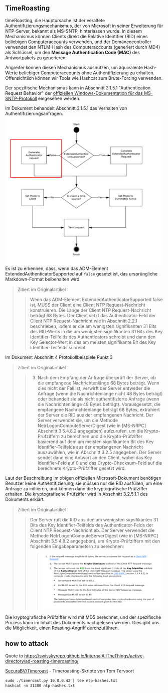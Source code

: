 ## TimeRoasting

timeRoasting, die Hauptursache ist der veraltete Authentifizierungsmechanismus, der von Microsoft in seiner Erweiterung für NTP-Server, bekannt als MS-SNTP, hinterlassen wurde. In diesem Mechanismus können Clients direkt die Relative Identifier (RID) eines beliebigen Computeraccounts verwenden, und der Domänencontroller verwendet den NTLM-Hash des Computeraccounts (generiert durch MD4) als Schlüssel, um den **Message Authentication Code (MAC)** des Antwortpakets zu generieren.

Angreifer können diesen Mechanismus ausnutzen, um äquivalente Hash-Werte beliebiger Computeraccounts ohne Authentifizierung zu erhalten. Offensichtlich können wir Tools wie Hashcat zum Brute-Forcing verwenden.

Der spezifische Mechanismus kann in Abschnitt 3.1.5.1 "Authentication Request Behavior" der [offiziellen Windows-Dokumentation für das MS-SNTP-Protokoll](https://winprotocoldoc.z19.web.core.windows.net/MS-SNTP/%5bMS-SNTP%5d.pdf) eingesehen werden.

Im Dokument behandelt Abschnitt 3.1.5.1 das Verhalten von Authentifizierungsanfragen.
![](../../images/Pasted%20image%2020250709114508.png)
Es ist zu erkennen, dass, wenn das ADM-Element ExtendedAuthenticatorSupported auf `false` gesetzt ist, das ursprüngliche Markdown-Format beibehalten wird.

> Zitiert im Originalartikel：
>> Wenn das ADM-Element ExtendedAuthenticatorSupported false ist, MUSS der Client eine Client NTP Request-Nachricht konstruieren. Die Länge der Client NTP Request-Nachricht beträgt 68 Bytes. Der Client setzt das Authenticator-Feld der Client NTP Request-Nachricht wie in Abschnitt 2.2.1 beschrieben, indem er die am wenigsten signifikanten 31 Bits des RID-Werts in die am wenigsten signifikanten 31 Bits des Key Identifier-Teilfelds des Authenticators schreibt und dann den Key Selector-Wert in das am meisten signifikante Bit des Key Identifier-Teilfelds schreibt.

Im Dokument Abschnitt 4 Protokollbeispiele Punkt 3

> Zitiert im Originalartikel：
>> 3. Nach dem Empfang der Anfrage überprüft der Server, ob die empfangene Nachrichtenlänge 68 Bytes beträgt. Wenn dies nicht der Fall ist, verwirft der Server entweder die Anfrage (wenn die Nachrichtenlänge nicht 48 Bytes beträgt) oder behandelt sie als nicht authentifizierte Anfrage (wenn die Nachrichtenlänge 48 Bytes beträgt). Vorausgesetzt, die empfangene Nachrichtenlänge beträgt 68 Bytes, extrahiert der Server die RID aus der empfangenen Nachricht. Der Server verwendet sie, um die Methode NetrLogonComputeServerDigest (wie in [MS-NRPC] Abschnitt 3.5.4.8.2 angegeben) aufzurufen, um die Krypto-Prüfziffern zu berechnen und die Krypto-Prüfziffer basierend auf dem am meisten signifikanten Bit des Key Identifier-Teilfelds aus der empfangenen Nachricht auszuwählen, wie in Abschnitt 3.2.5 angegeben. Der Server sendet dann eine Antwort an den Client, wobei das Key Identifier-Feld auf 0 und das Crypto-Checksum-Feld auf die berechnete Krypto-Prüfziffer gesetzt wird.

Laut der Beschreibung im obigen offiziellen Microsoft-Dokument benötigen Benutzer keine Authentifizierung; sie müssen nur die RID ausfüllen, um eine Anfrage zu initiieren, und können dann die kryptografische Prüfziffer erhalten. Die kryptografische Prüfziffer wird in Abschnitt 3.2.5.1.1 des Dokuments erklärt.

> Zitiert im Originalartikel：
>> Der Server ruft die RID aus den am wenigsten signifikanten 31 Bits des Key Identifier-Teilfelds des Authenticator-Felds der Client NTP Request-Nachricht ab. Der Server verwendet die Methode NetrLogonComputeServerDigest (wie in [MS-NRPC] Abschnitt 3.5.4.8.2 angegeben), um Krypto-Prüfziffern mit den folgenden Eingabeparametern zu berechnen:
>>>![](../../images/Pasted%20image%2020250709115757.png)

Die kryptografische Prüfziffer wird mit MD5 berechnet, und der spezifische Prozess kann im Inhalt des Dokuments nachgelesen werden. Dies gibt uns die Möglichkeit, einen Roasting-Angriff durchzuführen.

## how to attack

Quote to https://swisskyrepo.github.io/InternalAllTheThings/active-directory/ad-roasting-timeroasting/

[SecuraBV/Timeroast](https://github.com/SecuraBV/Timeroast) - Timeroasting-Skripte von Tom Tervoort
```
sudo ./timeroast.py 10.0.0.42 | tee ntp-hashes.txt
hashcat -m 31300 ntp-hashes.txt
